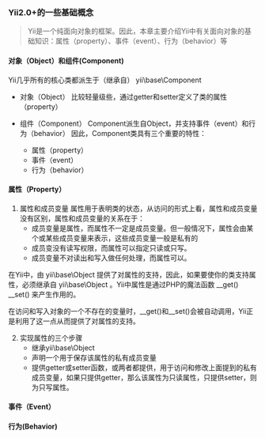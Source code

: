 ### Yii2.0+的一些基础概念

> Yii是一个纯面向对象的框架。因此，本章主要介绍Yii中有关面向对象的基础知识：属性（property）、事件（event）、行为（behavior）等

#### 对象（Object）和组件(Component)
 Yii几乎所有的核心类都派生于（继承自） yii\base\Component

- 对象（Object）
比较轻量级些，通过getter和setter定义了类的属性（property）

- 组件（Component）
Component派生自Object，并支持事件（event）和行为（behavior）
因此，Component类具有三个重要的特性：
    + 属性（property）
    + 事件（event）
    + 行为（behavior）

#### 属性（Property）
1. 属性和成员变量
属性用于表明类的状态，从访问的形式上看，属性和成员变量没有区别，属性和成员变量的关系在于：
    - 成员变量是属性，而属性不一定是成员变量。但一般情况下，属性会由某个或某些成员变量来表示，这些成员变量一般是私有的
    - 成员变没有读写权限，而属性可以指定只读或只写。
    - 成员变量不对读出和写入做任何处理，而属性可以。

在Yii中，由 yii\base\Object 提供了对属性的支持，因此，如果要使你的类支持属性，必须继承自 yii\base\Object 。Yii中属性是通过PHP的魔法函数 __get() __set() 来产生作用的。

在访问和写入对象的一个不存在的变量时，__get()和__set()会被自动调用，Yii正是利用了这一点从而提供了对属性的支持。

2. 实现属性的三个步骤
    - 继承yii\base\Object
    - 声明一个用于保存该属性的私有成员变量
    - 提供getter或setter函数，或两者都提供，用于访问和修改上面提到的私有成员变量，如果只提供getter，那么该属性为只读属性，只提供setter，则为只写属性。
#### 事件（Event）


#### 行为(Behavior)